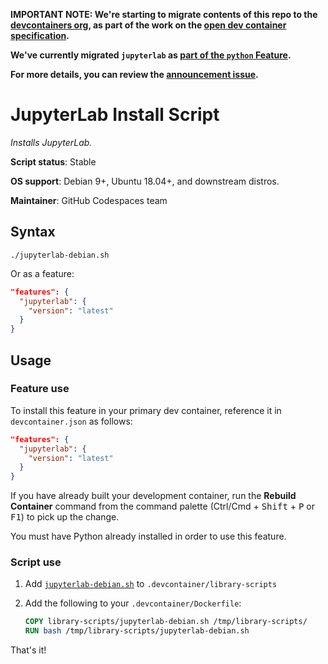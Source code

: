 **IMPORTANT NOTE: We're starting to migrate contents of this repo to the
[devcontainers org](https://github.com/devcontainers), as part of the work on
the [open dev container specification](https://containers.dev).**

**We've currently migrated `jupyterlab` as
[part of the `python` Feature](https://github.com/devcontainers/features/tree/main/src/python#options).**

**For more details, you can review the
[announcement issue](https://github.com/microsoft/vscode-dev-containers/issues/1589).**

# JupyterLab Install Script

_Installs JupyterLab._

**Script status**: Stable

**OS support**: Debian 9+, Ubuntu 18.04+, and downstream distros.

**Maintainer**: GitHub Codespaces team

## Syntax

```text
./jupyterlab-debian.sh
```

Or as a feature:

```json
"features": {
  "jupyterlab": {
    "version": "latest"
  }
}
```

## Usage

### Feature use

To install this feature in your primary dev container, reference it in
`devcontainer.json` as follows:

```json
"features": {
  "jupyterlab": {
    "version": "latest"
  }
}
```

If you have already built your development container, run the **Rebuild
Container** command from the command palette (<kdb>Ctrl/Cmd</kbd> +
<kbd>Shift</kbd> + <kbd>P</kbd> or <kbd>F1</kbd>) to pick up the change.

You must have Python already installed in order to use this feature.

### Script use

1. Add [`jupyterlab-debian.sh`](../jupyterlab-debian.sh) to
   `.devcontainer/library-scripts`

2. Add the following to your `.devcontainer/Dockerfile`:

    ```Dockerfile
    COPY library-scripts/jupyterlab-debian.sh /tmp/library-scripts/
    RUN bash /tmp/library-scripts/jupyterlab-debian.sh
    ```

That's it!
